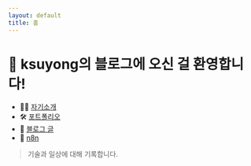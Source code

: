 ```yaml
---
layout: default
title: 홈
---
```


# 👋 ksuyong의 블로그에 오신 걸 환영합니다!

- 🧑‍💻 [자기소개](about.md)
- 🛠 [포트폴리오](projects.md)
- 📝 [블로그 글](./_posts/2025-08-05-1.md)
- 📝 [n8n](./_posts/)

> 기술과 일상에 대해 기록합니다.